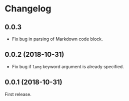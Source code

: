 # Changelog

## 0.0.3

* Fix bug in parsing of Markdown code block.

## 0.0.2 (2018-10-31)

* Fix bug if `lang` keyword argument is already specified.

## 0.0.1 (2018-10-31)

First release.

